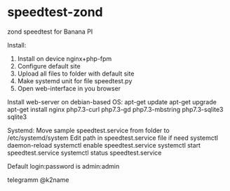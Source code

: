 # speedtest-zond
zond speedtest for Banana PI

Install:
1. Install on device nginx+php-fpm
2. Configure default site
3. Upload all files to folder with default site
4. Make systemd unit for file speedtest.py
5. Open web-interface in you browser 

Install web-server on debian-based OS:
  apt-get update
  apt-get upgrade
  apt-get install nginx php7.3-curl php7.3-gd php7.3-mbstring php7.3-sqlite3 sqlite3

Systemd:
  Move sample speedtest.service from folder to /etc/systemd/system
  Edit path in speedtest.service file if need
  systemctl daemon-reload
  systemctl enable speedtest.service
  systemctl start speedtest.service
  systemctl status speedtest.service

Default login:password is admin:admin

telegramm @k2name

